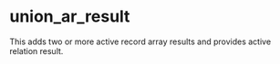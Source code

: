union_ar_result
===============

This adds two or more active record array results and provides active relation result. 
